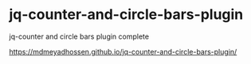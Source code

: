 # jq-counter-and-circle-bars-plugin
jq-counter and  circle bars plugin complete

 https://mdmeyadhossen.github.io/jq-counter-and-circle-bars-plugin/
